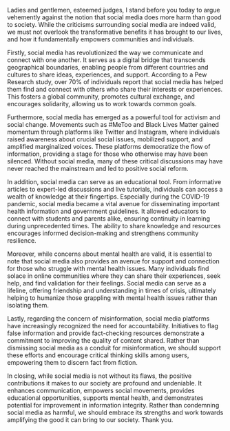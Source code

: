 Ladies and gentlemen, esteemed judges, I stand before you today to argue vehemently against the notion that social media does more harm than good to society. While the criticisms surrounding social media are indeed valid, we must not overlook the transformative benefits it has brought to our lives, and how it fundamentally empowers communities and individuals.

Firstly, social media has revolutionized the way we communicate and connect with one another. It serves as a digital bridge that transcends geographical boundaries, enabling people from different countries and cultures to share ideas, experiences, and support. According to a Pew Research study, over 70% of individuals report that social media has helped them find and connect with others who share their interests or experiences. This fosters a global community, promotes cultural exchange, and encourages solidarity, allowing us to work towards common goals.

Furthermore, social media has emerged as a powerful tool for activism and social change. Movements such as #MeToo and Black Lives Matter gained momentum through platforms like Twitter and Instagram, where individuals raised awareness about crucial social issues, mobilized support, and amplified marginalized voices. These platforms democratize the flow of information, providing a stage for those who otherwise may have been silenced. Without social media, many of these critical discussions may have never reached the mainstream and led to positive social reform.

In addition, social media can serve as an educational tool. From informative articles to expert-led discussions and live tutorials, individuals can access a wealth of knowledge at their fingertips. Especially during the COVID-19 pandemic, social media became a vital avenue for disseminating important health information and government guidelines. It allowed educators to connect with students and parents alike, ensuring continuity in learning during unprecedented times. The ability to share knowledge and resources encourages informed decision-making and strengthens community resilience.

Moreover, while concerns about mental health are valid, it is essential to note that social media also provides an avenue for support and connection for those who struggle with mental health issues. Many individuals find solace in online communities where they can share their experiences, seek help, and find validation for their feelings. Social media can serve as a lifeline, offering friendship and understanding in times of crisis, ultimately helping to humanize those grappling with mental health issues rather than isolating them.

Lastly, regarding the concern of misinformation, social media platforms have increasingly recognized the need for accountability. Initiatives to flag false information and provide fact-checking resources demonstrate a commitment to improving the quality of content shared. Rather than dismissing social media as a conduit for misinformation, we should support these efforts and encourage critical thinking skills among users, empowering them to discern fact from fiction.

In closing, while social media is not without its flaws, the positive contributions it makes to our society are profound and undeniable. It enhances communication, empowers social movements, provides educational opportunities, supports mental health, and demonstrates potential for improvement in information integrity. Rather than condemning social media as harmful, we should embrace its strengths and work towards amplifying the good it can bring to our society. Thank you.